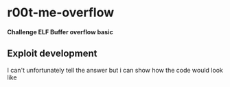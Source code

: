 # r00t-me-overflow
#### Challenge ELF Buffer overflow basic
## Exploit development
I can't unfortunately tell the answer but i can show how the code would look like
